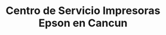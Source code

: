 ---
title: "Centro de Servicio Impresoras Epson en Cancun"
url: /cancun/centro-de-servicio-impresoras-epson-en-cancun/
shop: Computer
---